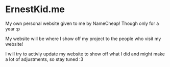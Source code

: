 # ErnestKid.me

My own personal website given to me by NameCheap! Though only for a year :p

My website will be where I show off my project to the people who visit my website!

I will try to activly update my website to show off what I did and might make a lot of adjustments, so stay tuned :3
